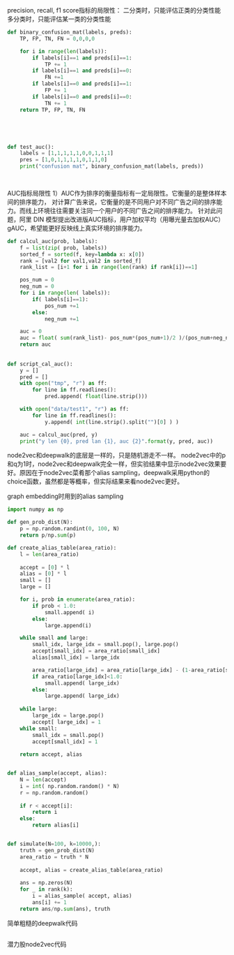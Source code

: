 

precision, recall, f1 score指标的局限性：
二分类时，只能评估正类的分类性能
多分类时，只能评估某一类的分类性能


```python
def binary_confusion_mat(labels, preds):
    TP, FP, TN, FN = 0,0,0,0

    for i in range(len(labels)):
        if labels[i]==1 and preds[i]==1:
            TP += 1
        if labels[i]==1 and preds[i]==0:
            FN +=1
        if labels[i]==0 and preds[i]==1:
            FP += 1
        if labels[i]==0 and preds[i]==0:
            TN += 1
    return TP, FP, TN, FN





def test_auc():
    labels = [1,1,1,1,1,0,0,1,1,1]
    pres = [1,0,1,1,1,1,0,1,1,0]
    print("confusion mat", binary_confusion_mat(labels, preds))

    

```


AUC指标局限性
1）AUC作为排序的衡量指标有一定局限性。它衡量的是整体样本间的排序能力， 对计算广告来说，它衡量的是不同用户对不同广告之间的排序能力。而线上环境往往需要关注同一个用户的不同广告之间的排序能力。
针对此问题，阿里 DIN 模型提出改进版AUC指标，用户加权平均（用曝光量去加权AUC）gAUC，希望能更好反映线上真实环境的排序能力。



```python
def calcul_auc(prob, labels):
    f = list(zip( prob, labels))
    sorted_f = sorted(f, key=lambda x: x[0])
    rank = [val2 for val1,val2 in sorted_f]
    rank_list = [i+1 for i in range(len(rank) if rank[i])==1]

    pos_num = 0
    neg_num = 0
    for i in range(len( labels)):
        if( labels[i]==1):
            pos_num +=1
        else:
            neg_num +=1

    auc = 0
    auc = float( sum(rank_list)- pos_num*(pos_num+1)/2 )/(pos_num+neg_num)
    return auc 
     
    
def script_cal_auc():
    y = []
    pred = []
    with open("tmp", "r") as ff:
        for line in ff.readlines():
            pred.append( float(line.strip()))

    with open("data/test1", "r") as ff:
        for line in ff.readlines():
            y.append( int(line.strip().split("")[0] ) )

    auc = calcul_auc(pred, y)
    print("y len {0}, pred lan {1}, auc {2}".format(y, pred, auc))

```


node2vec和deepwalk的底层是一样的，只是随机游走不一样。
node2vec中的p和q为1时，node2vec和deepwalk完全一样，但实验结果中显示node2vec效果要好。原因在于node2vec菜肴那个alias sampling，deepwalk采用python的choice函数，虽然都是等概率，但实际结果来看node2vec更好。



graph embedding时用到的alias sampling
```python
import numpy as np

def gen_prob_dist(N):
    p = np.random.randint(0, 100, N)
    return p/np.sum(p)

def create_alias_table(area_ratio):
    l = len(area_ratio)
    
    accept = [0] * l
    alias = [0] * l
    small = []
    large = []

    for i, prob in enumerate(area_ratio):
        if prob < 1.0:
            small.append( i)
        else:
            large.append(i)

    while small and large:
        small_idx, large_idx = small.pop(), large.pop()
        accept[small_idx] = area_ratio[small_idx]
        alias[small_idx] = large_idx

        area_ratio[large_idx] = area_ratio[large_idx] - (1-area_ratio[small_idx])
        if area_ratio[large_idx]<1.0:
            small.append( large_idx)
        else:
            large.append( large_idx)
    
    while large:
        large_idx = large.pop()
        accept[ large_idx] = 1
    while small:
        small_idx = small.pop()
        accept[small_idx] = 1
    
    return accept, alias


def alias_sample(accept, alias):
    N = len(accept)
    i = int( np.random.random() * N)
    r = np.random.random()
    
    if r < accept[i]:
        return i
    else:
        return alias[i]


def simulate(N=100, k=10000,):
    truth = gen_prob_dist(N)
    area_ratio = truth * N
    
    accept, alias = create_alias_table(area_ratio)
    
    ans = np.zeros(N)
    for _ in rank(k):
        i = alias_sample( accept, alias)
        ans[i] += 1
    return ans/np.sum(ans), truth

```



简单粗糙的deepwalk代码
```python

```


潜力股node2vec代码
```python


```

```python

```